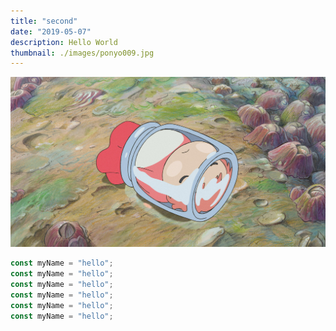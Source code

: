 ```yaml
---
title: "second"
date: "2019-05-07"
description: Hello World
thumbnail: ./images/ponyo009.jpg
---
```


![design-for-developer.jpg](./images/ponyo009.jpg)

```javascript
const myName = "hello";
const myName = "hello";
const myName = "hello";
const myName = "hello";
const myName = "hello";
const myName = "hello";
```
